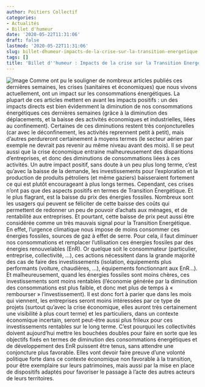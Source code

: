 ```yaml
---
author: Poitiers Collectif
categories:
- Actualités
- Billet d'humeur
date: '2020-05-22T11:31:06'
draft: false
lastmod: '2020-05-22T11:31:06'
slug: billet-dhumeur-impacts-de-la-crise-sur-la-transition-energetique
tags: []
title: 'Billet d''humeur : Impacts de la crise sur la Transition Energétique'
---
```


![Image](/images/2025/billet-dhumeur-impacts-de-la-crise-sur-la-transition-energetique/BilletFrankie-1024x576.jpg) Comme ont pu le souligner de nombreux articles publiés ces dernières semaines, les crises (sanitaires et économiques) que nous vivons actuellement, ont un impact sur les consommations énergétiques. La plupart de ces articles mettent en avant les impacts positifs : un des impacts directs est bien évidemment la diminution de nos consommations énergétiques ces dernières semaines (grâce à la diminution des déplacements, et la baisse des activités économiques et industrielles, liées au confinement). Certaines de ces diminutions restent très conjoncturelles (car avec le déconfinement, les activités reprennent petit à petit), mais d’autres perdureront certainement à moyens termes (le secteur aérien par exemple ne devrait pas revenir au même niveau avant des mois). Il se peut aussi que la crise économique entraine malheureusement des disparitions d’entreprises, et donc des diminutions de consommations liées à ces activités. Un autre impact positif, sans doute à un peu plus long terme, c’est qu’avec la baisse de la demande, les investissements pour l’exploration et la production de produits pétroliers (et même gaziers) baisseraient fortement ce qui est plutôt encourageant à plus longs termes. Cependant, ces crises n’ont pas que des aspects positifs en termes de Transition Énergétique. Et le plus flagrant, est la baisse du prix des énergies fossiles. Nombreux sont les usagers qui peuvent se féliciter de cette baisse des coûts qui permettent de redonner un peu de pouvoir d’achats aux ménages, et de rentabilité aux entreprises. Et pourtant, cette baisse de prix peut aussi être considérée comme un très mauvais signal pour la Transition Energétique. En effet, l’urgence climatique nous impose de moins consommer ces énergies fossiles, sources de gaz à effet de serre. Pour cela, il faut diminuer nos consommations et remplacer l’utilisation ces énergies fossiles par des énergies renouvelables (EnR). Or quelque soit le consommateur (particulier, entreprise, collectivité, …), ces actions nécessitent dans la grande majorité des cas de faire des investissements (isolation, équipements plus performants (voiture, chaudières, …), équipements fonctionnant aux EnR...). Et malheureusement, quand les énergies fossiles sont moins chères, ces investissements sont moins rentables (l’économie générée par la diminution des consommations est plus faible, et donc met plus de temps à « rembourser » l’investissement). Il est donc fort à parier que dans les mois qui viennent, les entreprises seront moins intéressées par ce type de projets (surtout qu’avec la crise économique, elles auront très certainement une visibilité à plus court terme) et les particuliers, dans un contexte économique incertain, seront peut-être aussi plus frileux pour ces investissements rentables sur le long terme. C’est pourquoi les collectivités doivent aujourd’hui mettre les bouchées doubles pour faire en sorte que les objectifs fixés en termes de diminution des consommations énergétiques et de développement des EnR puissent être tenus, sans attendre une conjoncture plus favorable. Elles vont devoir faire preuve d’une volonté politique forte dans ce contexte économique non favorable à la transition, pour être exemplaire sur leurs patrimoines, mais aussi par la mise en place de dispositifs adaptés pour favoriser le passage à l’acte des autres acteurs de leurs territoires.
